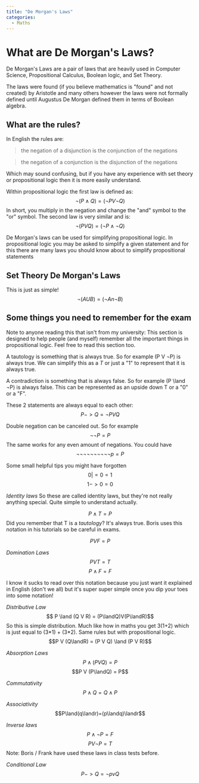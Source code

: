 ```yaml
---
title: "De Morgan's Laws"
categories:
  - Maths
---
```


# What are De Morgan's Laws?
De Morgan's Laws are a pair of laws that are heavily used in Computer Science, Propositional Calculus, Boolean logic, and Set Theory.

The laws were found (if you believe mathematics is "found" and not created) by Aristotle and many others however the laws were not formally defined until Augustus De Morgan defined them in terms of Boolean algebra.

## What are the rules?

In English the rules are:

> the negation of a disjunction is the conjunction of the negations

> the negation of a conjunction is the disjunction of the negations

Which may sound confusing, but if you have any experience with set theory or propositional logic then it is more easily understand.

Within propositional logic the first law is defined as:
$$ ¬(P \land Q) = (¬P V ¬Q) $$
In short, you multiply in the negation and change the "and" symbol to the "or" symbol. 
The second law is very similar and is:
$$ ¬(P V Q) = (¬P \land ¬Q)$$

De Morgan's laws can be used for simplifying propositional logic. In propositional logic you may be asked to simplify a given statement and for this there are many laws you should know about to simplify propositional statements

## Set Theory De Morgan's Laws
This is just as simple!
$$ ¬(A U B) = (¬A n ¬B)$$


## Some things you need to remember for the exam

Note to anyone reading this that isn't from my university: This section is designed to help people (and myself) remember all the important things in propositional logic. Feel free to read this section too.

A tautology is something that is always true. So for example (P V ¬P) is always true. We can simplify this as a *T* or just a "1" to represent that it is always true.

A contradiction is something that is always false. So for example (P \land ¬P) is always false. This can be represented as an upside down T or a "0" or a "F".

These 2 statements are always equal to each other:
$$ P -> Q = ¬P V Q $$

Double negation can be canceled out. So for example
$$ ¬¬P = P$$
The same works for any even amount of negations. You could have
$$ ¬¬¬¬¬¬¬¬¬¬p = P$$

Some small helpful tips you might have forgotten
$$ 0 |= 0 = 1$$
$$ 1 -> 0 = 0$$

*Identity laws*
So these are called identity laws, but they're not really anything special. Quite simple to understand actually.

$$ P \land T = P$$
Did you remember that T is a *tautology*? It's always true. Boris uses this notation in his tutorials so be careful in exams.

$$ P V F = P $$

*Domination Laws*
$$ P V T = T $$
$$ P \land F = F $$

I know it sucks to read over this notation because you just want it explained in English (don't we all) but it's super super simple once you dip your toes into some notation!

*Distributive Law*
$$ P \land (Q V R) = (P\landQ)V(P\landR)$$
So this is simple distribution. Much like how in maths you get 3(1+2) which is just equal to (3*1) + (3\*2). Same rules but with propositional logic.
$$P V (Q\landR) = (P V Q) \land (P V R)$$

*Absorption Laws*
$$P \land (P V Q) = P$$
$$P V (P\landQ) = P$$

*Commutativity*
$$P \land Q = Q \land P$$

*Associativity*
$$P\land(q\landr)=(p\landq)\landr$$

*Inverse laws*
$$ P \land ¬P = F$$
$$P V ¬P = T$$
Note: Boris / Frank have used these laws in class tests before.

*Conditional Law*
$$P->Q = ¬p v Q$$
